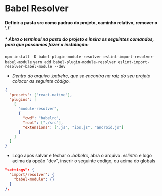 # Babel Resolver

#### Definir a pasta src como padrao do projeto, caminho relativo, remover o './'

##### \* Abra o terminal na pasta do projeto e insira os seguintes comandos, para que possamos fazer a instalação:

`npm install -D babel-plugin-module-resolver eslint-import-resolver-babel-module`
`yarn add babel-plugin-module-resolver eslint-import-resolver-babel-module --dev`

- _Dentro do arquivo .babelrc, que se encontra na raiz do seu projeto colocar as seguinte código._

```json
{
  "presets": ["react-native"],
  "plugins": [
    [
      "module-resolver",
      {
        "cwd": "babelrc",
        "root": ["./src"],
        "extensions": [".js", "ios.js", "android.js"]
      }
    ]
  ]
}
```

- Logo apos salvar e fechar o _.babelrc_, abra o arquivo _.eslintrc_ e logo acima da opção "dev", inserir o seguinte codigo, ou acima do globals

```json
"settings": {
  "import/resolver": {
    "babel-module": {}
  }
},
```
